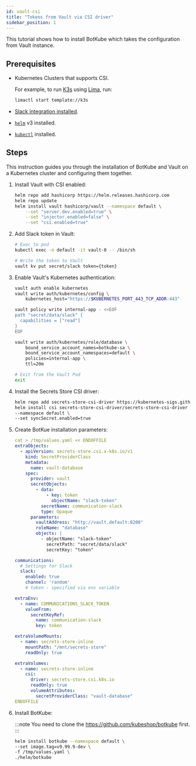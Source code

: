 ```yaml
---
id: vault-csi
title: "Tokens from Vault via CSI driver"
sidebar_position: 1
---
```


This tutorial shows how to install BotKube which takes the configuration from Vault instance.

## Prerequisites

- Kubernetes Clusters that supports CSI.

    For example, to run [K3s](https://k3s.io/) using [Lima](https://github.com/lima-vm/lima), run:
    ```bash
    limactl start template://k3s
    ```

- [Slack integration installed](../../installation/slack/#install-botkube-slack-app-to-your-slack-workspace).
- [`helm`](https://helm.sh/docs/intro/install/) v3 installed.
- [`kubectl`](https://kubernetes.io/docs/tasks/tools/#kubectl) installed.


## Steps

This instruction guides you through the installation of BotKube and Vault on a Kubernetes cluster and configuring them together.

1. Install Vault with CSI enabled:
    ```bash
    helm repo add hashicorp https://helm.releases.hashicorp.com
    helm repo update
    helm install vault hashicorp/vault --namespace default \
        --set "server.dev.enabled=true" \
        --set "injector.enabled=false" \
        --set "csi.enabled=true"
    ```

2. Add Slack token in Vault:
    ```bash
    # Exec to pod
    kubectl exec -n default -it vault-0 -- /bin/sh
    ```
    ```bash
    # Write the token to Vault
    vault kv put secret/slack token={token}
    ```

3. Enable Vault's Kubernetes authentication:
    ```bash
    vault auth enable kubernetes
    vault write auth/kubernetes/config \
        kubernetes_host="https://$KUBERNETES_PORT_443_TCP_ADDR:443"
    ```
    ```bash
    vault policy write internal-app - <<EOF
    path "secret/data/slack" {
      capabilities = ["read"]
    }
    EOF
    ```
    ```bash
    vault write auth/kubernetes/role/database \
        bound_service_account_names=botkube-sa \
        bound_service_account_namespaces=default \
        policies=internal-app \
        ttl=20m
    ```
    ```bash
    # Exit from the Vault Pod
    exit
    ```

4. Install the Secrets Store CSI driver:
    ```bash
    helm repo add secrets-store-csi-driver https://kubernetes-sigs.github.io/secrets-store-csi-driver/charts
    helm install csi secrets-store-csi-driver/secrets-store-csi-driver \
    --namespace default \
    --set syncSecret.enabled=true
    ```

5. Create BotKue installation parameters:
    ```yaml
    cat > /tmp/values.yaml << ENDOFFILE
    extraObjects:
      - apiVersion: secrets-store.csi.x-k8s.io/v1
        kind: SecretProviderClass
        metadata:
          name: vault-database
        spec:
          provider: vault
          secretObjects:
            - data:
                - key: token
                  objectName: "slack-token"
              secretName: communication-slack
              type: Opaque
          parameters:
            vaultAddress: "http://vault.default:8200"
            roleName: "database"
            objects: |
              - objectName: "slack-token"
                secretPath: "secret/data/slack"
                secretKey: "token"

    communications:
      # Settings for Slack
      slack:
        enabled: true
        channel: 'random'
        # token - specified via env variable

    extraEnv:
      - name: COMMUNICATIONS_SLACK_TOKEN
        valueFrom:
          secretKeyRef:
            name: communication-slack
            key: token

    extraVolumeMounts:
      - name: secrets-store-inline
        mountPath: "/mnt/secrets-store"
        readOnly: true

    extraVolumes:
      - name: secrets-store-inline
        csi:
          driver: secrets-store.csi.k8s.io
          readOnly: true
          volumeAttributes:
            secretProviderClass: "vault-database"
    ENDOFFILE
    ```

6. Install BotKube:
    <!--- TODO(https://github.com/kubeshop/botkube/issues/595): replace the version with v0.13.0 once released -->

    :::note
    You need to clone the https://github.com/kubeshop/botkube first.
    :::

    ```bash
    helm install botkube --namespace default \
    --set image.tag=v9.99.9-dev \
    -f /tmp/values.yaml \
    ./helm/botkube
    ```
